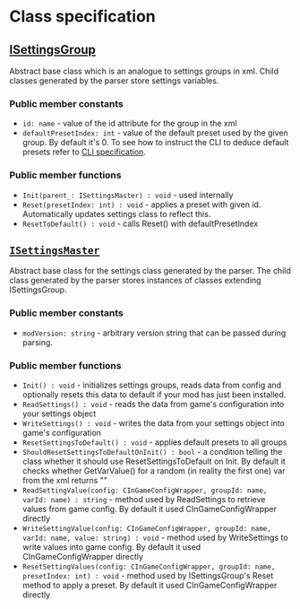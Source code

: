 # Class specification


## [ISettingsGroup](../modSettingsFramework/content/scripts/local/settings_group.ws)
Abstract base class which is an analogue to settings groups in xml. Child classes generated by the parser store settings variables.

### Public member constants
- `id: name` - value of the id attribute for the group in the xml
- `defaultPresetIndex: int` - value of the default preset used by the given group. By default it's 0. To see how to instruct the CLI to deduce default presets refer to [CLI specification](cli_specification.md).

### Public member functions
- `Init(parent_: ISettingsMaster) : void` - used internally
- `Reset(presetIndex: int) : void` - applies a preset with given id. Automatically updates settings class to reflect this.
- `ResetToDefault() : void` - calls Reset() with defaultPresetIndex


## [`ISettingsMaster`](../modSettingsFramework/content/scripts/local/settings_master.ws)
Abstract base class for the settings class generated by the parser. The child class generated by the parser stores instances of classes extending ISettingsGroup.

### Public member constants
- `modVersion: string` - arbitrary version string that can be passed during parsing.

### Public member functions
- `Init() : void` - initializes settings groups, reads data from config and optionally resets this data to default if your mod has just been installed.
- `ReadSettings() : void` - reads the data from game's configuration into your settings object
- `WriteSettings() : void` - writes the data from your settings object into game's configuration
- `ResetSettingsToDefault() : void` - applies default presets to all groups
- `ShouldResetSettingsToDefaultOnInit() : bool` - a condition telling the class whether it should use ResetSettingsToDefault on Init. By default it checks whether GetVarValue() for a random (in reality the first one) var from the xml returns ""
- `ReadSettingValue(config: CInGameConfigWrapper, groupId: name, varId: name) : string` - method used by ReadSettings to retrieve values from game config. By default it used CInGameConfigWrapper directly
- `WriteSettingValue(config: CInGameConfigWrapper, groupId: name, varId: name, value: string) : void` - method used by WriteSettings to write values into game config. By default it used CInGameConfigWrapper directly
- `ResetSettingValues(config: CInGameConfigWrapper, groupId: name, presetIndex: int) : void` - method used by ISettingsGroup's Reset method to apply a preset. By default it used CInGameConfigWrapper directly
